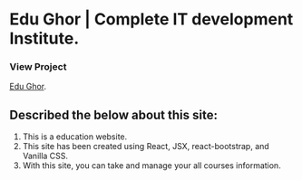 # Edu Ghor | Complete IT development Institute.

### View Project

[Edu Ghor](https://edu-ghor-maruf641.netlify.app/).

## Described the below about this site:

1.  This is a education website.
2.  This site has been created using React, JSX, react-bootstrap, and Vanilla
    CSS.
3.  With this site, you can take and manage your all courses information.
